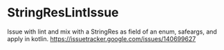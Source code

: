 # StringResLintIssue
Issue with lint and mix with a StringRes as field of an enum, safeargs, and apply in kotlin.
https://issuetracker.google.com/issues/140699627
